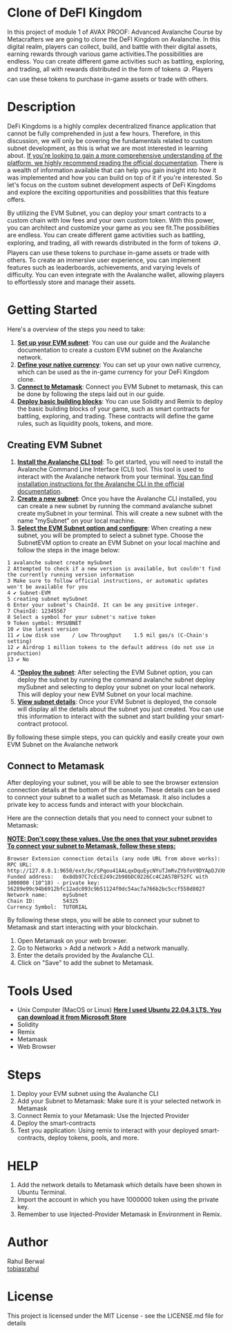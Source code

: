 # Clone of DeFI Kingdom
In this project of module 1 of AVAX PROOF: Advanced Avalanche Course by Metacrafters we are going to clone the DeFI Kingdom on Avalanche.  In this digital realm, players can collect, build, and battle with their digital assets, earning rewards through various game activities.The possibilities are endless. You can create different game activities such as battling, exploring, and trading, all with rewards distributed in the form of tokens 🪙. Players can use these tokens to purchase in-game assets or trade with others.

# Description
DeFi Kingdoms is a highly complex decentralized finance application that cannot be fully comprehended in just a few hours. Therefore, in this discussion, we will only be covering the fundamentals related to custom subnet development, as this is what we are most interested in learning about. [If you're looking to gain a more comprehensive understanding of the platform, we highly recommend reading the official documentation](https://docs.defikingdoms.com/). There is a wealth of information available that can help you gain insight into how it was implemented and how you can build on top of it if you're interested. So let's focus on the custom subnet development aspects of DeFi Kingdoms and explore the exciting opportunities and possibilities that this feature offers.

By utilizing the EVM Subnet, you can deploy your smart contracts to a custom chain with low fees and your own custom token. With this power, you can architect and customize your game as you see fit.The possibilities are endless. You can create different game activities such as battling, exploring, and trading, all with rewards distributed in the form of tokens 🪙. Players can use these tokens to purchase in-game assets or trade with others. To create an immersive user experience, you can implement features such as leaderboards, achievements, and varying levels of difficulty. You can even integrate with the Avalanche wallet, allowing players to effortlessly store and manage their assets.

# Getting Started
Here's a overview of the steps you need to take:
1. <ins>**Set up your EVM subnet**</ins>: You can use our guide and the Avalanche documentation to create a custom EVM subnet on the Avalanche network.
2. <ins>**Define your native currency**</ins>: You can set up your own native currency, which can be used as the in-game currency for your DeFi Kingdom clone.
3. <ins>**Connect to Metamask**</ins>: Connect you EVM Subnet to metamask, this can be done by following the steps laid out in our guide.
4. <ins>**Deploy basic building blocks**</ins>: You can use Solidity and Remix to deploy the basic building blocks of your game, such as smart contracts for battling, exploring, and trading. These contracts will define the game rules, such as liquidity pools, tokens, and more.

## Creating EVM Subnet
1. <ins>**Install the Avalanche CLI tool**</ins>: To get started, you will need to install the Avalanche Command Line Interface (CLI) tool. This tool is used to interact with the Avalanche network from your terminal. [You can find installation instructions for the Avalanche CLI in the official documentation](https://docs.avax.network/tooling/cli-guides/install-avalanche-cli).
2. <ins>**Create a new subnet**</ins>: Once you have the Avalanche CLI installed, you can create a new subnet by running the command avalanche subnet create mySubnet in your terminal. This will create a new subnet with the name "mySubnet" on your local machine.
3. <ins>**Select the EVM Subnet option and configure**</ins>: When creating a new subnet, you will be prompted to select a subnet type. Choose the SubnetEVM option to create an EVM Subnet on your local machine and follow the steps in the image below:
```
1 avalanche subnet create mySubnet
2 Attempted to check if a new version is available, but couldn't find the currently running version information
3 Make sure to follow official instructions, or automatic updates won't be available for you
4 ✔ Subnet-EVM
5 creating subnet mySubnet
6 Enter your subnet's ChainId. It can be any positive integer.
7 ChainId: 12345567
8 Select a symbol for your subnet's native token
9 Token symbol: MYSUBNET
10 ✔ Use latest version
11 ✔ Low disk use    / Low Throughput    1.5 mil gas/s (C-Chain's setting)
12 ✔ Airdrop 1 million tokens to the default address (do not use in production)
13 ✔ No
```
4. <ins>***Deploy the subnet**</ins>: After selecting the EVM Subnet option, you can deploy the subnet by running the command avalanche subnet deploy mySubnet and selecting to deploy your subnet on your local network. This will deploy your new EVM Subnet on your local machine.
5. <ins>**View subnet details**</ins>: Once your EVM Subnet is deployed, the console will display all the details about the subnet you just created. You can use this information to interact with the subnet and start building your smart-contract protocol.

By following these simple steps, you can quickly and easily create your own EVM Subnet on the Avalanche network

## Connect to Metamask
After deploying your subnet, you will be able to see the browser extension connection details at the bottom of the console. These details can be used to connect your subnet to a wallet such as Metamask. It also includes a private key to access funds and interact with your blockchain.

Here are the connection details that you need to connect your subnet to Metamask:

<ins>**NOTE: Don't copy these values. Use the ones that your subnet provides To connect your subnet to Metamask, follow these steps:**</ins>
```
Browser Extension connection details (any node URL from above works):
RPC URL:          http://127.0.0.1:9650/ext/bc/SPqou41AALqxDquEycNYuTJmRvZYbfoV9DYApDJVXKXuwVFPz/rpc
Funded address:   0x8db97C7cEcE249c2b98bDC0226Cc4C2A57BF52FC with 1000000 (10^18) - private key: 56289e99c94b6912bfc12adc093c9b51124f0dc54ac7a766b2bc5ccf558d8027
Network name:     mySubnet
Chain ID:         54325
Currency Symbol:  TUTORIAL
```
By following these steps, you will be able to connect your subnet to Metamask and start interacting with your blockchain.

1. Open Metamask on your web browser.
2. Go to Networks > Add a network > Add a network manually.
3. Enter the details provided by the Avalanche CLI.
4. Click on "Save" to add the subnet to Metamask.

# Tools Used
* Unix Computer (MacOS or Linux)  **<ins>Here I used Ubuntu 22.04.3 LTS. You can download it from Microsoft Store</ins>**
* Solidity
* Remix
* Metamask
* Web Browser

# Steps
1. Deploy your EVM subnet using the Avalanche CLI
2. Add your Subnet to Metamask: 
    Make sure it is your selected network in Metamask
3. Connect Remix to your Metamask: 
    Use the Injected Provider
4. Deploy the smart-contracts
5. Test you application: 
    Using remix to interact with your deployed smart-contracts, deploy tokens, pools, and more.

# HELP
1. Add the network details to Metamask which details have been shown in Ubuntu Terminal.
2. Import the account in which you have 1000000 token using the private key.
3. Remember to use Injected-Provider Metamask in Environment in Remix.

# Author
Rahul Berwal <br />
[tobiasrahul](https://github.com/tobiasrahul)

# License
This project is licensed under the MIT License - see the LICENSE.md file for details
